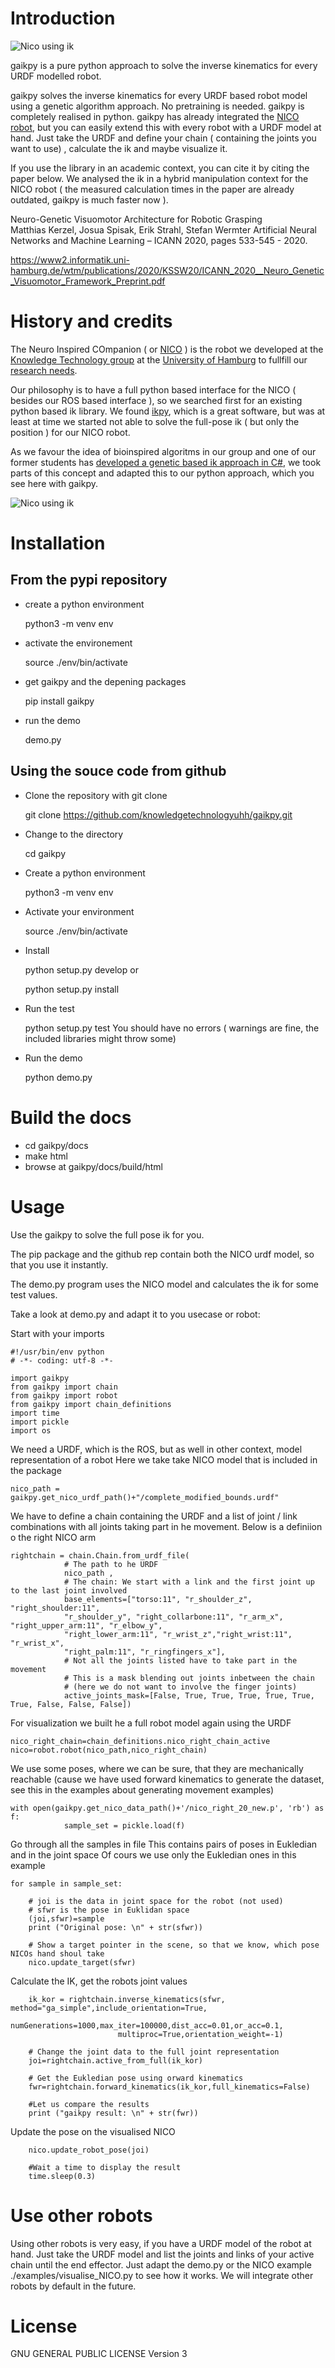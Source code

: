 # Introduction

![Nico using ik](https://github.com/knowledgetechnologyuhh/gaikpy/blob/main/nico_ik.jpg?raw=true "NICO ik")

gaikpy is a pure python approach to solve the inverse kinematics for every URDF modelled robot.

gaikpy solves the inverse kinematics for every URDF based robot model using a genetic algorithm approach. No pretraining is needed. gaikpy is completely realised in python. gaikpy has already integrated the [NICO robot](https://www.inf.uni-hamburg.de/en/inst/ab/wtm/research/neurobotics/nico.html), but you can easily extend this with every robot with a URDF model at hand. Just take the URDF and define your chain ( containing the joints you want to use) , calculate the ik and maybe visualize it. 

If you use the library in an academic context, you can cite it by citing the paper below. We analysed the ik in a hybrid manipulation context for the NICO robot ( the measured calculation times in the paper are already outdated, gaikpy is much faster now ).

Neuro-Genetic Visuomotor Architecture for Robotic Grasping   
Matthias Kerzel, Josua Spisak, Erik Strahl, Stefan Wermter
Artificial Neural Networks and Machine Learning – ICANN 2020, pages 533-545 - 2020.

https://www2.informatik.uni-hamburg.de/wtm/publications/2020/KSSW20/ICANN_2020__Neuro_Genetic_Visuomotor_Framework_Preprint.pdf

# History and credits

The Neuro Inspired COmpanion ( or [NICO](https://www.inf.uni-hamburg.de/en/inst/ab/wtm/research/neurobotics/nico.html) ) is the robot we developed at the [Knowledge Technology group](https://www.inf.uni-hamburg.de/en/inst/ab/wtm/about.html) at the [University of Hamburg](https://www.uni-hamburg.de/en.html) to fullfill our [research needs](https://www2.informatik.uni-hamburg.de/wtm/publications/2017/KSMNHW17/NICO_RO-MAN_2017-PREPRINT-2017.pdf). 

Our philosophy is to have a full python based interface for the NICO ( besides our ROS based interface ), so we searched first for an existing python based ik library. We found [ikpy](https://github.com/Phylliade/ikpy), which is a great software, but was at least at time we started not able to solve the full-pose ik ( but only the position ) for our NICO robot. 

As we favour the idea of bioinspired algoritms in our group and one of our former students has [developed a genetic based ik approach in C#](https://ieeexplore.ieee.org/document/7866587), we took parts of this concept and adapted this to our python approach, which you see here with gaikpy.


![Nico using ik](https://github.com/knowledgetechnologyuhh/gaikpy/blob/main/nico_opt.gif?raw=true "NICO ik")

# Installation

## From the pypi repository

+ create a python environment

    python3 -m venv env
+ activate the environement

    source ./env/bin/activate
+ get gaikpy and the depening packages

    pip install gaikpy
+ run the demo

    demo.py

## Using the souce code from github

+ Clone the repository with git clone

    git clone https://github.com/knowledgetechnologyuhh/gaikpy.git
+ Change to the directory

    cd gaikpy
+ Create a python environment

    python3 -m venv env
+ Activate your environment 

    source ./env/bin/activate
+ Install

    python setup.py develop 
or 

    python setup.py install
+ Run the test

    python setup.py test
You should have no errors ( warnings are fine, the included libraries might throw some)
+ Run the demo

    python demo.py


# Build the docs

+ cd gaikpy/docs
+ make html
+ browse at gaikpy/docs/build/html

# Usage

Use the gaikpy to solve the full pose ik for you. 

The pip package and the github rep contain both the NICO urdf model, so that you use it instantly.

The demo.py program uses the NICO model and calculates the ik for some test values.

Take a look at demo.py and adapt it to you usecase or robot:

Start with your imports

    #!/usr/bin/env python
    # -*- coding: utf-8 -*-

    import gaikpy
    from gaikpy import chain
    from gaikpy import robot
    from gaikpy import chain_definitions
    import time
    import pickle
    import os


We need a URDF, which is the ROS, but as well in other context, model representation of a robot
Here we take take NICO model that is included in the package

    nico_path = gaikpy.get_nico_urdf_path()+"/complete_modified_bounds.urdf"

We have to define a chain containing the URDF and a list of joint / link combinations with all joints 
taking part in he movement. Below is a definiion o the right NICO arm

    rightchain = chain.Chain.from_urdf_file(
                # The path to he URDF
                nico_path , 
                # The chain: We start with a link and the first joint up to the last joint involved
                base_elements=["torso:11", "r_shoulder_z", "right_shoulder:11", 
                "r_shoulder_y", "right_collarbone:11", "r_arm_x", "right_upper_arm:11", "r_elbow_y", 
                "right_lower_arm:11", "r_wrist_z","right_wrist:11", "r_wrist_x", 
                "right_palm:11", "r_ringfingers_x"],
                # Not all the joints listed have to take part in the movement
                # This is a mask blending out joints inbetween the chain 
                # (here we do not want to involve the finger joints) 
                active_joints_mask=[False, True, True, True, True, True, True, False, False, False])


For visualization we built he a full robot model
again using the URDF

    nico_right_chain=chain_definitions.nico_right_chain_active
    nico=robot.robot(nico_path,nico_right_chain)

We use some poses, where we can be sure, that they are mechanically 
reachable (cause we have used forward kinematics to generate the dataset, see this in the examples about generating movement examples)

    with open(gaikpy.get_nico_data_path()+'/nico_right_20_new.p', 'rb') as f:
                sample_set = pickle.load(f)

Go through all the samples in file
This contains pairs of poses in Eukledian and in the joint space 
Of cours we use only the Eukledian ones in this example

    for sample in sample_set:

        # joi is the data in joint space for the robot (not used)
        # sfwr is the pose in Euklidan space
        (joi,sfwr)=sample
        print ("Original pose: \n" + str(sfwr))

        # Show a target pointer in the scene, so that we know, which pose NICOs hand shoul take 
        nico.update_target(sfwr)

Calculate the IK, get the robots joint values

        ik_kor = rightchain.inverse_kinematics(sfwr, method="ga_simple",include_orientation=True,
                            numGenerations=1000,max_iter=100000,dist_acc=0.01,or_acc=0.1,
                            multiproc=True,orientation_weight=-1)
        
        # Change the joint data to the full joint representation
        joi=rightchain.active_from_full(ik_kor)

        # Get the Eukledian pose using orward kinematics
        fwr=rightchain.forward_kinematics(ik_kor,full_kinematics=False)

        #Let us compare the results
        print ("gaikpy result: \n" + str(fwr))
        
Update the pose on the visualised NICO

        nico.update_robot_pose(joi)
        
        #Wait a time to display the result
        time.sleep(0.3)


# Use other robots

Using other robots is very easy, if you have a URDF model of the robot at hand. Just take the URDF model and list the joints and links of your active chain until the end effector. Just adapt the demo.py or the NICO example ./examples/visualise_NICO.py to see how it works.
We will integrate other robots by default in the future. 

# License

GNU GENERAL PUBLIC LICENSE Version 3